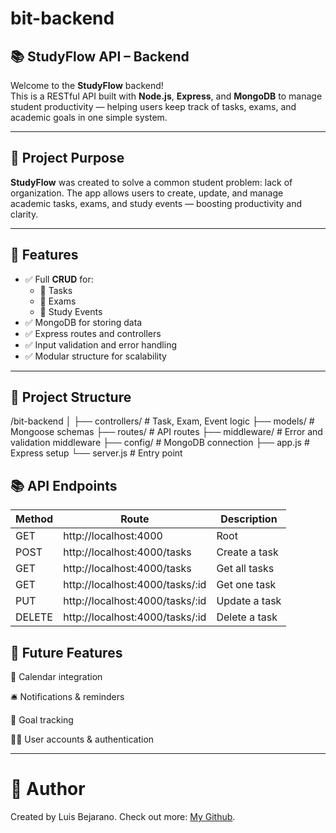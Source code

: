 # bit-backend
## 📚 StudyFlow API – Backend

Welcome to the **StudyFlow** backend!  
This is a RESTful API built with **Node.js**, **Express**, and **MongoDB** to manage student productivity — helping users keep track of tasks, exams, and academic goals in one simple system.

---

## 🎯 Project Purpose

**StudyFlow** was created to solve a common student problem: lack of organization. The app allows users to create, update, and manage academic tasks, exams, and study events — boosting productivity and clarity.

---

## 🧠 Features

- ✅ Full **CRUD** for:
  - 📌 Tasks
  - 🧪 Exams
  - 📅 Study Events
- ✅ MongoDB for storing data
- ✅ Express routes and controllers
- ✅ Input validation and error handling
- ✅ Modular structure for scalability

---

## 📁 Project Structure

/bit-backend
│
├── controllers/    # Task, Exam, Event logic
├── models/         # Mongoose schemas
├── routes/         # API routes
├── middleware/     # Error and validation middleware
├── config/         # MongoDB connection
├── app.js          # Express setup
└── server.js       # Entry point

## 📚 API Endpoints

| Method | Route                           | Description   |
| ------ | --------------------------------| ------------- |
| GET    | http://localhost:4000           | Root          |
| POST   | http://localhost:4000/tasks     | Create a task |
| GET    | http://localhost:4000/tasks     | Get all tasks |
| GET    | http://localhost:4000/tasks/:id | Get one task  |
| PUT    | http://localhost:4000/tasks/:id | Update a task |
| DELETE | http://localhost:4000/tasks/:id | Delete a task |


## 🌱 Future Features

📆 Calendar integration

🛎️ Notifications & reminders

🎯 Goal tracking

🧑‍🎓 User accounts & authentication

--- 

# 👤 Author
Created by Luis Bejarano. 
Check out more: [My Github](https://github.com/xluis7x).




